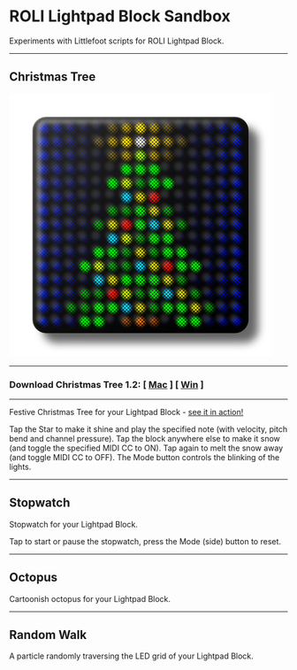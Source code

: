 # ROLI Lightpad Block Sandbox

Experiments with Littlefoot scripts for ROLI Lightpad Block.

---

## Christmas Tree

![Christmas Tree](LF04%20Christmas%20Tree/LF04ScreenShot01.png "Christmas Tree")

---

### Download Christmas Tree 1.2: [ [Mac](https://github.com/anthonyalfimov/Lightpad-Block-Sandbox/releases/download/Christmas-Tree-v1.2/ChristmasTree-Mac-1.2.pkg) ] [ [Win](https://github.com/anthonyalfimov/Lightpad-Block-Sandbox/releases/download/Christmas-Tree-v1.2/ChristmasTree-Win-1.2.exe) ]

---

Festive Christmas Tree for your Lightpad Block - [see it in action!](https://www.instagram.com/p/BsG6yCYB9jI/)

Tap the Star to make it shine and play the specified note (with velocity, pitch bend and channel pressure).
Tap the block anywhere else to make it snow (and toggle the specified MIDI CC to ON).
Tap again to melt the snow away (and toggle MIDI CC to OFF).
The Mode button controls the blinking of the lights.

---

## Stopwatch

Stopwatch for your Lightpad Block.

Tap to start or pause the stopwatch, press the Mode (side) button to reset.

---

## Octopus

Cartoonish octopus for your Lightpad Block.

---

## Random Walk

A particle randomly traversing the LED grid of your Lightpad Block.
